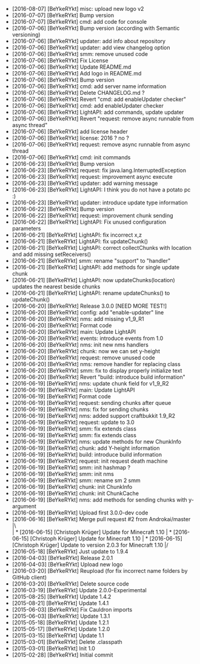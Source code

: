 * [2016-08-07] [BeYkeRYkt] misc: upload new logo v2
* [2016-07-07] [BeYkeRYkt] Bump version
* [2016-07-07] [BeYkeRYkt] cmd: add code for console
* [2016-07-06] [BeYkeRYkt] Bump version (according with Semantic versioning)
* [2016-07-06] [BeYkeRYkt] updater: add info about repository
* [2016-07-06] [BeYkeRYkt] updater: add view changelog option
* [2016-07-06] [BeYkeRYkt] smm: remove unused code
* [2016-07-06] [BeYkeRYkt] Fix License
* [2016-07-06] [BeYkeRYkt] Update README.md
* [2016-07-06] [BeYkeRYkt] Add logo in README.md
* [2016-07-06] [BeYkeRYkt] Bump version
* [2016-07-06] [BeYkeRYkt] cmd: add server name information
* [2016-07-06] [BeYkeRYkt] Delete CHANGELOG.md ?
* [2016-07-06] [BeYkeRYkt] Revert "cmd: add enableUpdater checker"
* [2016-07-06] [BeYkeRYkt] cmd: add enableUpdater checker
* [2016-07-06] [BeYkeRYkt] LightAPI: add commands, update updater
* [2016-07-06] [BeYkeRYkt] Revert "request: remove async runnable from async thread"
* [2016-07-06] [BeYkeRYkt] add license header
* [2016-07-06] [BeYkeRYkt] license: 2016 ? no ?
* [2016-07-06] [BeYkeRYkt] request: remove async runnable from async thread
* [2016-07-06] [BeYkeRYkt] cmd: init commands
* [2016-06-23] [BeYkeRYkt] Bump version
* [2016-06-23] [BeYkeRYkt] request: fix java.lang.InterruptedException
* [2016-06-23] [BeYkeRYkt] request: improvement async execute
* [2016-06-23] [BeYkeRYkt] updater: add warning message
* [2016-06-23] [BeYkeRYkt] LightAPI: I think you do not have a potato pc :)
* [2016-06-23] [BeYkeRYkt] updater: introduce update type information
* [2016-06-22] [BeYkeRYkt] Bump version
* [2016-06-22] [BeYkeRYkt] request: improvement chunk sending
* [2016-06-22] [BeYkeRYkt] LightAPI: Fix unused configuration parameters
* [2016-06-21] [BeYkeRYkt] LightAPI: fix incorrect x,z
* [2016-06-21] [BeYkeRYkt] LightAPI: fix updateChunk()
* [2016-06-21] [BeYkeRYkt] LightAPI: correct collectChunks with location and add missing setReceivers()
* [2016-06-21] [BeYkeRYkt] smm: rename "support" to "handler"
* [2016-06-21] [BeYkeRYkt] LightAPI: add methods for single update chunk
* [2016-06-21] [BeYkeRYkt] LightAPI: now updateChunks(location) updates the nearest beside chunks
* [2016-06-21] [BeYkeRYkt] LightAPI: rename updateChunks() to updateChunk()
* [2016-06-20] [BeYkeRYkt] Release 3.0.0 [NEED MORE TEST!]
* [2016-06-20] [BeYkeRYkt] config: add "enable-updater" line
* [2016-06-20] [BeYkeRYkt] nms: add missing v1_9_R1
* [2016-06-20] [BeYkeRYkt] Format code
* [2016-06-20] [BeYkeRYkt] main: Update LightAPI
* [2016-06-20] [BeYkeRYkt] events: introduce events from 1.0
* [2016-06-20] [BeYkeRYkt] nms: init new nms handlers
* [2016-06-20] [BeYkeRYkt] chunk: now we can set y-height
* [2016-06-20] [BeYkeRYkt] request: remove unused code
* [2016-06-20] [BeYkeRYkt] nms: remove handler for replacing class
* [2016-06-20] [BeYkeRYkt] smm: fix to display properly initialize text
* [2016-06-20] [BeYkeRYkt] Revert "build: introduce build information"
* [2016-06-19] [BeYkeRYkt] nms: update chunk field for v1_9_R2
* [2016-06-19] [BeYkeRYkt] main: Update LightAPI
* [2016-06-19] [BeYkeRYkt] Format code
* [2016-06-19] [BeYkeRYkt] request: sending chunks after queue
* [2016-06-19] [BeYkeRYkt] nms: fix for sending chunks
* [2016-06-19] [BeYkeRYkt] nms: added support craftbukkit 1.9_R2
* [2016-06-19] [BeYkeRYkt] request: update to 3.0
* [2016-06-19] [BeYkeRYkt] smm: fix extends class
* [2016-06-19] [BeYkeRYkt] smm: fix extends class
* [2016-06-19] [BeYkeRYkt] nms: update methods for new ChunkInfo
* [2016-06-19] [BeYkeRYkt] chunk: add Y-height information
* [2016-06-19] [BeYkeRYkt] build: introduce build information
* [2016-06-19] [BeYkeRYkt] request: init request death machine
* [2016-06-19] [BeYkeRYkt] smm: init hashmap ?
* [2016-06-19] [BeYkeRYkt] smm: init nms
* [2016-06-19] [BeYkeRYkt] smm: rename sm 2 smm
* [2016-06-19] [BeYkeRYkt] chunk: init ChunkInfo
* [2016-06-19] [BeYkeRYkt] chunk: init ChunkCache
* [2016-06-19] [BeYkeRYkt] nms: add methods for sending chunks with y-argument
* [2016-06-19] [BeYkeRYkt] Upload first 3.0.0-dev code
*   [2016-06-16] [BeYkeRYkt] Merge pull request #2 from Androkai/master
|\  
| * [2016-06-15] [Christoph Krüger] Update for Minecraft 1.10
| * [2016-06-15] [Christoph Krüger] Update for Minecraft 1.10
| * [2016-06-15] [Christoph Krüger] Update to version 2.0.3 for Minecraft 1.10
|/  
* [2016-05-18] [BeYkeRYkt] Just update to 1.9.4
* [2016-04-03] [BeYkeRYkt] Release 2.0.1
* [2016-04-03] [BeYkeRYkt] Upload new logo
* [2016-03-20] [BeYkeRYkt] Reupload (for fix incorrect name folders by GitHub client)
* [2016-03-20] [BeYkeRYkt] Delete source code
* [2016-03-19] [BeYkeRYkt] Update 2.0.0-Experimental
* [2015-08-25] [BeYkeRYkt] Update 1.4.2
* [2015-08-21] [BeYkeRYkt] Update 1.4.1
* [2015-06-03] [BeYkeRYkt] Fix Cauldron imports
* [2015-06-03] [BeYkeRYkt] Update 1.3.1
* [2015-05-18] [BeYkeRYkt] Update 1.2.1
* [2015-05-17] [BeYkeRYkt] Update 1.2.0
* [2015-03-15] [BeYkeRYkt] Update 1.1
* [2015-03-01] [BeYkeRYkt] Delete .classpath
* [2015-03-01] [BeYkeRYkt] Init 1.0
* [2015-02-28] [BeYkeRYkt] Initial commit